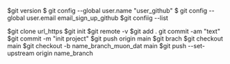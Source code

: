 $git version
$ git config --global user.name "user_github"
$ git config --global user.email email_sign_up_github
$git confiig --list

$git clone url_https
$git init
$git remote  -v
$git add .
git commit -am "text"
$git commit -m "init project"
$git push origin main
$git brach
$git checkout main
$git checkout -b name_branch_muon_dat main
$git push --set-upstream origin name_branch 